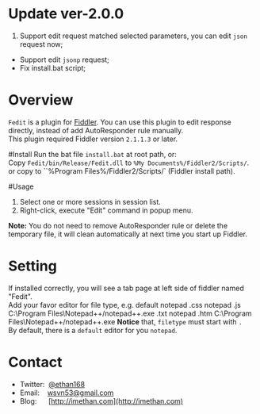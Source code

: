 # Update ver-2.0.0
1. Support edit request matched selected parameters, you can edit `json` request now;
* Support edit `jsonp` request;
* Fix install.bat script;

# Overview
`Fedit` is a plugin for [Fiddler](http://www.fiddler2.com/). You can use this plugin to edit response directly, instead of add AutoResponder rule manually.  
This plugin required Fiddler version `2.1.1.3` or later.  

#Install
Run the bat file `install.bat` at root path, or:  
Copy `Fedit/bin/Release/Fedit.dll` to `%My Documents%/Fiddler2/Scripts/`.  
or copy to ``%Program Files%/Fiddler2/Scripts/` (Fiddler install path).

#Usage
1. Select one or more sessions in session list.
2. Right-click, execute "Edit" command in popup menu.  

**Note:** You do not need to remove AutoResponder rule or delete the temporary file, it will clean automatically at next time you start up Fiddler.

# Setting
If installed correctly, you will see a tab page at left side of fiddler named "Fedit".  
Add your favor editor for file type, e.g. 
    default notepad
    .css    notepad
    .js     C:\\Program Files\Notepad++/notepad++.exe
    .txt    notepad
    .htm    C:\\Program Files\Notepad++/notepad++.exe
**Notice** that, `filetype` must start with `.`  
By default, there is a `default` editor for you `notepad`.

# Contact
* Twitter:&nbsp; [@ethan168](https://twitter.com/ethan168)
* Email: &nbsp;&nbsp; [wsvn53@gmail.com](mailto:wsvn53@gmail.com)
* Blog: &nbsp;&nbsp;&nbsp;&nbsp; [http://imethan.com](http://imethan.com)